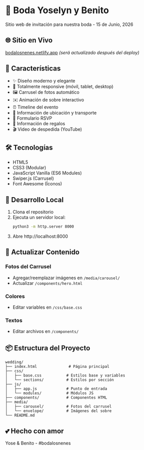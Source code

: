 # 💍 Boda Yoselyn y Benito

Sitio web de invitación para nuestra boda - 15 de Junio, 2026

## 🌐 Sitio en Vivo

[bodalosnenes.netlify.app](https://bodalosnenes.netlify.app) *(será actualizado después del deploy)*

## 🎨 Características

- ✨ Diseño moderno y elegante
- 📱 Totalmente responsive (móvil, tablet, desktop)
- 🖼️ Carrusel de fotos automático
- ✉️ Animación de sobre interactivo
- ⏰ Timeline del evento
- 📍 Información de ubicación y transporte
- 📝 Formulario RSVP
- 🎁 Información de regalos
- 🎬 Video de despedida (YouTube)

## 🛠️ Tecnologías

- HTML5
- CSS3 (Modular)
- JavaScript Vanilla (ES6 Modules)
- Swiper.js (Carrusel)
- Font Awesome (Íconos)

## 🚀 Desarrollo Local

1. Clona el repositorio
2. Ejecuta un servidor local:
   ```bash
   python3 -m http.server 8000
   ```
3. Abre http://localhost:8000

## 📝 Actualizar Contenido

### Fotos del Carrusel
- Agregar/reemplazar imágenes en `/media/carousel/`
- Actualizar `/components/hero.html`

### Colores
- Editar variables en `/css/base.css`

### Textos
- Editar archivos en `/components/`

## 📦 Estructura del Proyecto

```
wedding/
├── index.html              # Página principal
├── css/
│   ├── base.css           # Estilos base y variables
│   └── sections/          # Estilos por sección
├── js/
│   ├── app.js             # Punto de entrada
│   └── modules/           # Módulos JS
├── components/            # Componentes HTML
├── media/
│   ├── carousel/          # Fotos del carrusel
│   └── envelope/          # Imágenes del sobre
└── README.md

```

## 💕 Hecho con amor

Yose & Benito - #bodalosnenes
